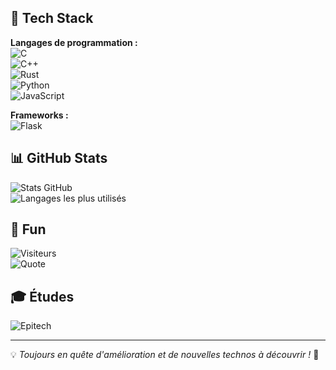 ## 🚀 Tech Stack

**Langages de programmation :**  
![C](https://img.shields.io/badge/C-00599C?style=for-the-badge&logo=c&logoColor=white)  
![C++](https://img.shields.io/badge/C++-00599C?style=for-the-badge&logo=c%2B%2B&logoColor=white)  
![Rust](https://img.shields.io/badge/Rust-000000?style=for-the-badge&logo=rust&logoColor=white)  
![Python](https://img.shields.io/badge/Python-3776AB?style=for-the-badge&logo=python&logoColor=white)  
![JavaScript](https://img.shields.io/badge/JavaScript-F7DF1E?style=for-the-badge&logo=javascript&logoColor=black)  

**Frameworks :**  
![Flask](https://img.shields.io/badge/Flask-000000?style=for-the-badge&logo=flask&logoColor=white)  

## 📊 GitHub Stats

![Stats GitHub](https://github-readme-stats.vercel.app/api?username=TON-USERNAME&show_icons=true&theme=tokyonight)  
![Langages les plus utilisés](https://github-readme-stats.vercel.app/api/top-langs/?username=TON-USERNAME&layout=compact&theme=tokyonight)  

## 🎯 Fun

![Visiteurs](https://visitor-badge.glitch.me/badge?page_id=TON-USERNAME.TON-USERNAME&left_color=blue&right_color=green)  
![Quote](https://quotes-github-readme.vercel.app/api?type=horizontal&theme=tokyonight)  

## 🎓 Études

![Epitech](https://img.shields.io/badge/Epitech-3457A5?style=for-the-badge&logo=epitech&logoColor=white)  

---
💡 *Toujours en quête d'amélioration et de nouvelles technos à découvrir !* 🚀
